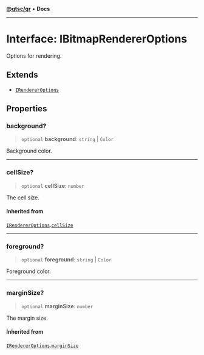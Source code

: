 [**@gtsc/qr**](../README.md) • **Docs**

***

# Interface: IBitmapRendererOptions

Options for rendering.

## Extends

- [`IRendererOptions`](IRendererOptions.md)

## Properties

### background?

> `optional` **background**: `string` \| `Color`

Background color.

***

### cellSize?

> `optional` **cellSize**: `number`

The cell size.

#### Inherited from

[`IRendererOptions`](IRendererOptions.md).[`cellSize`](IRendererOptions.md#cellsize)

***

### foreground?

> `optional` **foreground**: `string` \| `Color`

Foreground color.

***

### marginSize?

> `optional` **marginSize**: `number`

The margin size.

#### Inherited from

[`IRendererOptions`](IRendererOptions.md).[`marginSize`](IRendererOptions.md#marginsize)
